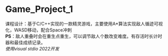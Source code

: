 # Game_Project_1
课程设计：基于C/C++实现的一款精灵游戏，主要使用A*算法实现敌人循迹可视化，WASD移动，配合Space冲刺<br>
**PS**：敌人重叠时会在重生点重生，可以调节敌人个数改变难度。有存活时长计时器和最佳成绩记录。<br>
*使用visual stdio 2022开发*
